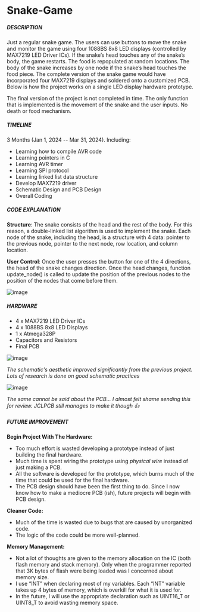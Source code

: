 # Snake-Game
##### DESCRIPTION
Just a regular snake game. The users can use buttons to move the snake and monitor the game using four 1088BS 8x8 LED displays (controlled by MAX7219 LED Driver ICs). If the snake’s head touches any of the snake’s body, the game restarts. The food is repopulated at random locations. The body of the snake increases by one node if the snake’s head touches the food piece. The complete version of the snake game would have incorporated four MAX7219 displays and soldered onto a customized PCB. Below is how the project works on a single LED display hardware prototype. 

The final version of the project is not completed in time. The only function that is implemented is the movement of the snake and the user inputs. No death or food mechanism.

##### TIMELINE
3 Months (Jan 1, 2024 -- Mar 31, 2024). Including:
* Learning how to compile AVR code
* Learning pointers in C
* Learning AVR timer
* Learning SPI protocol
* Learning linked list data structure
* Develop MAX7219 driver
* Schematic Design and PCB Design
* Overall Coding

##### CODE EXPLANATION
**Structure**: The snake consists of the head and the rest of the body. For this reason, a double-linked list algorithm is used to implement the snake. Each node of the snake, including the head, is a structure with 4 data: pointer to the previous node, pointer to the next node, row location, and column location. 

**User Control**: Once the user presses the button for one of the 4 directions, the head of the snake changes direction. Once the head changes, function update_node() is called to update the position of the previous nodes to the position of the nodes that come before them. 

![image](https://github.com/JimpanzeeArchived/Image/assets/154708517/be039b9f-21d2-44cf-99ea-ef47094d92f7)

##### HARDWARE
* 4 x MAX7219 LED Driver ICs
* 4 x 1088BS 8x8 LED Displays
* 1 x Atmega328P
* Capacitors and Resistors
* Final PCB

![image](https://github.com/JimpanzeeArchived/Image/assets/154708517/7a6ae360-8f18-40ba-b073-326bfe1e1f32)

_The schematic's aesthetic improved significantly from the previous project. Lots of research is done on good schematic practices_

![image](https://github.com/JimpanzeeArchived/Snake-Game/assets/154708517/98e438ed-66f9-4416-abb3-6a2df111b175)

_The same cannot be said about the PCB... I almost felt shame sending this for review. JCLPCB still manages to make it though :thumbsup:_



##### FUTURE IMPROVEMENT
**Begin Project With The Hardware:**
* Too much effort is wasted developing a prototype instead of just building the final hardware.
* Much time is spent wiring the prototype using *physical wire* instead of just making a PCB.
* All the software is developed for the prototype, which burns much of the time that could be used for the final hardware.
* The PCB design should have been the first thing to do. Since I now know how to make a mediocre PCB (ish), future projects will begin with PCB design.

**Cleaner Code:**
* Much of the time is wasted due to bugs that are caused by unorganized code.
* The logic of the code could be more well-planned.

**Memory Management:**
* Not a lot of thoughts are given to the memory allocation on the IC (both flash memory and stack memory). Only when the programmer reported that 3K bytes of flash were being loaded was I concerned about memory size.
* I use “INT” when declaring most of my variables. Each “INT” variable takes up 4 bytes of memory, which is overkill for what it is used for.
* In the future, I will use the appropriate declaration such as UINT16_T or UINT8_T to avoid wasting memory space.









